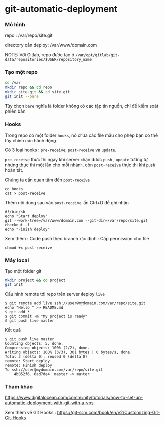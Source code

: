 # git-automatic-deployment

### Mô hình

 repo : /var/repo/site.git

 directory cần deploy: /var/www/domain.com

 
NOTE: Với Gitlab, repo được tạo ở `/var/opt/gitlab/git-data/repositories/$USER/repository_name`

### Tạo một repo

```sh
cd /var
mkdir repo && cd repo
mkdir site.git && cd site.git
git init --bare
```

Tùy chọn `bare` nghĩa là folder không có các tập tin nguồn, chỉ để kiểm soát phiên bản

### Hooks 

Trong repo có một folder `hooks`, nó chứa các file mẫu cho phép bạn có thể tùy chỉnh các hành động.

Có 3 loại hooks :  `pre-receive`, `post-receive` và `update`.

`pre-receive` thực thi ngay khi server nhận được `push` , `update` tương tự nhưng thực thi một lần cho mỗi nhánh, còn `post-receive` thực thi khi `push` hoàn tất.

Chúng ta cần quan tâm đến `post-receive`

	cd hooks
	cat > post-receive
	
Thêm nội dung sau vào `post-receive`, ấn Ctrl+D để ghi nhận 

	#!/bin/sh
	echo "Start deploy"
	git --work-tree=/var/www/domain.com --git-dir=/var/repo/site.git checkout -f
	echo "Finish deploy"
	
Xem thêm : Code push theo branch xác định : 
Cấp permission cho file 

	chmod +x post-receive

### Máy local

Tạo một folder git 

```sh
mkdir project && cd project
git init
```

Cấu hình remote tới repo trên server deploy `live`  

	$ git remote add live ssh://user@mydomain.com/var/repo/site.git
	echo "Hello " >> README.md
	$ git add *
	$ git commit -m "My project is ready"
	$ git push live master
	
Kết quả 

	$ git push live master
	Counting objects: 5, done.
	Compressing objects: 100% (2/2), done.
	Writing objects: 100% (3/3), 301 bytes | 0 bytes/s, done.
	Total 3 (delta 0), reused 0 (delta 0)
	remote: Start deploy
	remote: Finish deploy
	To ssh://user@mydomain.com/var/repo/site.git
		4b052f6..6ad7de4  master -> master
		

### Tham khảo 

https://www.digitalocean.com/community/tutorials/how-to-set-up-automatic-deployment-with-git-with-a-vps

Xem thêm về Git Hooks : https://git-scm.com/book/en/v2/Customizing-Git-Git-Hooks





